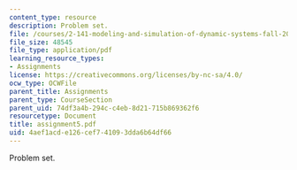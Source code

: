 ```yaml
---
content_type: resource
description: Problem set.
file: /courses/2-141-modeling-and-simulation-of-dynamic-systems-fall-2006/4aef1acde126cef741093dda6b64df66_assignment5.pdf
file_size: 48545
file_type: application/pdf
learning_resource_types:
- Assignments
license: https://creativecommons.org/licenses/by-nc-sa/4.0/
ocw_type: OCWFile
parent_title: Assignments
parent_type: CourseSection
parent_uid: 74df3a4b-294c-c4eb-8d21-715b869362f6
resourcetype: Document
title: assignment5.pdf
uid: 4aef1acd-e126-cef7-4109-3dda6b64df66
---
```

Problem set.